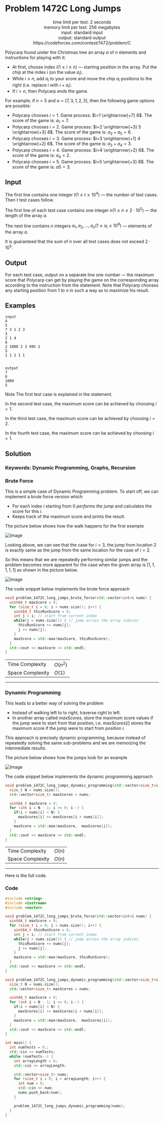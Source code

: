 

# Problem 1472C Long Jumps

<p align="center">
time limit per test: 2 seconds <br />
memory limit per test: 256 megabytes <br />
input: standard input <br />
output: standard output <br />
https://codeforces.com/contest/1472/problem/C
</p>

Polycarp found under the Christmas tree an array $a$ of $n$ elements and instructions for playing with it:

* At first, choose index $i (1≤i≤n)$ — starting position in the array. Put the chip at the index $i$ (on the value $a_i$).
* While $i≤n$, add $a_i$ to your score and move the chip $a_i$ positions to the right (i.e. replace $i$ with $i+a_i$).
* If $i>n$, then Polycarp ends the game.

For example, if $n=5$ and $a=[7,3,1,2,3]$, then the following game options are possible:

* Polycarp chooses $i=1$. Game process: $i=1 \xrightarrow{+7} 8$. The score of the game is: $a_1=7$.
* Polycarp chooses $i=2$. Game process: $i=2 \xrightarrow{+3} 5 \xrightarrow{+3} 8$. The score of the game is: $a_2+a_5=6$.
* Polycarp chooses $i=3$. Game process: $i=3 \xrightarrow{+1} 4 \xrightarrow{+2} 6$. The score of the game is: $a_3+a_4=3$.
* Polycarp chooses $i=4$. Game process: $i=4 \xrightarrow{+2} 6$. The score of the game is: $a_4=2$.
* Polycarp chooses $i=5$. Game process: $i=5 \xrightarrow{+3} 8$. The score of the game is: $a5=3$.

## Input
The first line contains one integer $t (1≤t≤10^4)$ — the number of test cases. Then $t$ test cases follow.

The first line of each test case contains one integer $n (1≤n≤2 \cdot 10^5)$ — the length of the array $a$.

The next line contains $n$ integers $a_1,a_2, … ,a_n (1≤a_i≤10^9)$ — elements of the array $a$.

It is guaranteed that the sum of $n$ over all test cases does not exceed $2 \cdot 10^5$.

## Output
For each test case, output on a separate line one number — the maximum score that Polycarp can get by playing the game on the corresponding array according to the instruction from the statement. Note that Polycarp chooses any starting position from $1$ to $n$ in such a way as to maximize his result.

## Examples
```
input
4
5
7 3 1 2 3
3
2 1 4
6
2 1000 2 3 995 1
5
1 1 1 1 1


output
7
6
1000
5

```
Note
The first test case is explained in the statement.

In the second test case, the maximum score can be achieved by choosing $i=1$.

In the third test case, the maximum score can be achieved by choosing $i=2$.

In the fourth test case, the maximum score can be achieved by choosing $i=1$.

## Solution
### Keywords: Dynamic Programming, Graphs, Recursion

### Brute Force
This is a simple case of Dynamic Programming problem. To start off, we can implement a brute force version which
* For each index $i$ starting from $0$ *performs the jump* and calculates the score for this $i$.
* Keeps track of the maximum score and prints the result.

The picture below shows how the walk happens for the first example

![Image](1472C_long_jumps_brute_force_1.jpg)

Looking above, we can see that the case for $i=3$, the jump from location $2$ is exactly same as the jump from the same location for the case of $i=2$.

So this means that we are repeatedly performing similar jumps and the problem becomes more apparent for the case when the given array is $[1, 1, 1, 1, 1]$ as shown in the picture below.

![Image](1472C_long_jumps_brute_force_2.jpg)

The code snippet below implements the brute force approach
```cpp
void problem_1472C_long_jumps_brute_force(std::vector<int>& nums) {
  uint64_t maxScore = 0;
  for (size_t i = 0; i < nums.size(); i++) {
    uint64_t thisRunScore = 0;
    int j = i; // start from current index
    while(j < nums.size()) { // jump across the array indices
      thisRunScore += nums[j];
      j += nums[j];
    }
    maxScore = std::max(maxScore, thisRunScore);
  }
  std::cout << maxScore << std::endl;
}
```
|                   |               |
| ----------------- | ------------- |
| Time Complexity   | $O(n^2)$      |
| Space Complexity  | $O(1)$        |

---

### Dynamic Programming
This leads to a better way of solving the problem
* Instead of walking left to to right, traverse right to left.
* In another array called $maxScores$, store the maximum score values if the jump were to start from that position, i.e. $maxScores[i]$ stores the maximum score if the jump were to start from position $i$.

This approach is precisely dynamic programming, because instead of repeatedly solving the same sub-problems and we are memoizing the intermediate results.

The picture below shows how the jumps look for an example

![Image](1581B_diameter_of_graph.jpg)

The code snippet below implements the dynamic programming approach
```cpp
void problem_1472C_long_jumps_dynamic_programming(std::vector<size_t>& nums) {
  size_t N = nums.size();
  std::vector<size_t> maxScores = nums;

  uint64_t maxScore = 0;
  for (int i = N - 1; i >= 0; i--) {
    if(i + nums[i] < N) {
      maxScores[i] += maxScores[i + nums[i]];
    }
    maxScore = std::max(maxScore,  maxScores[i]);
  }
  std::cout << maxScore << std::endl;
}
```

|                   |               |
| ----------------- | ------------- |
| Time Complexity   | $O(n)$        |
| Space Complexity  | $O(n)$        |

---
Here is the full code.
### Code
```cpp
#include <string>
#include <iostream>
#include <vector>

void problem_1472C_long_jumps_brute_force(std::vector<int>& nums) {
  uint64_t maxScore = 0;
  for (size_t i = 0; i < nums.size(); i++) {
    uint64_t thisRunScore = 0;
    int j = i; // start from current index
    while(j < nums.size()) { // jump across the array indices
      thisRunScore += nums[j];
      j += nums[j];
    }
    maxScore = std::max(maxScore, thisRunScore);
  }
  std::cout << maxScore << std::endl;
}

void problem_1472C_long_jumps_dynamic_programming(std::vector<size_t>& nums) {
  size_t N = nums.size();
  std::vector<size_t> maxScores = nums;

  uint64_t maxScore = 0;
  for (int i = N - 1; i >= 0; i--) {
    if(i + nums[i] < N) {
      maxScores[i] += maxScores[i + nums[i]];
    }
    maxScore = std::max(maxScore,  maxScores[i]);
  }
  std::cout << maxScore << std::endl;
}

int main() {
  int numTests = 0;;
  std::cin >> numTests;
  while (numTests--) {
    int arrayLength = 0;
    std::cin >> arrayLength;

    std::vector<size_t> nums;
    for (size_t i = 0; i < arrayLength; i++) {
      int num = 0;
      std::cin >> num;
      nums.push_back(num);
    }

    problem_1472C_long_jumps_dynamic_programming(nums);
  }
}


```
